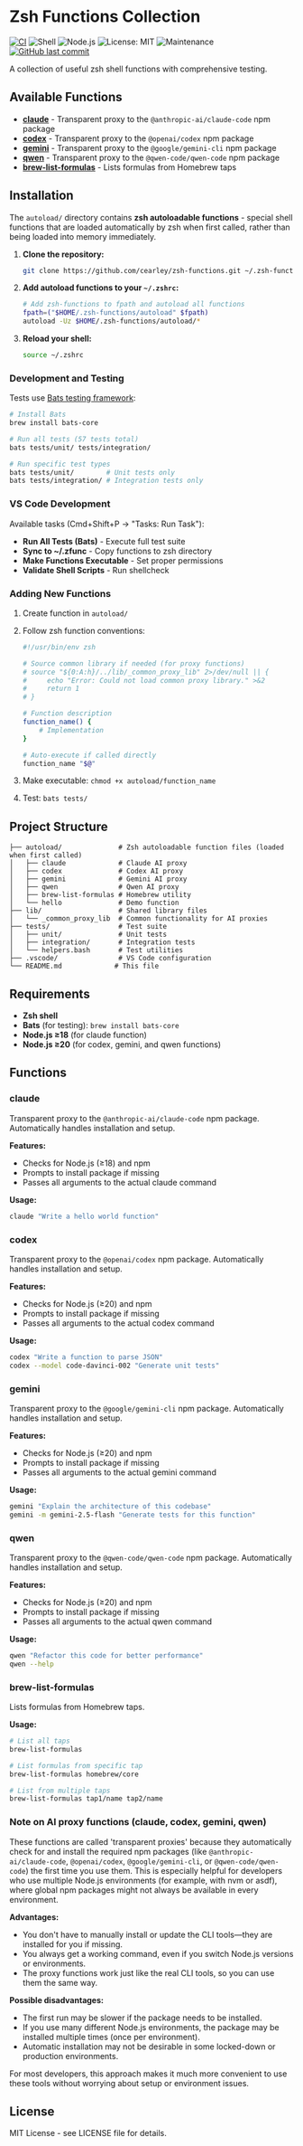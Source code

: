 # Zsh Functions Collection

[![CI](https://github.com/cearley/zsh_functions/actions/workflows/ci.yml/badge.svg)](https://github.com/cearley/zsh_functions/actions)
![Shell](https://img.shields.io/badge/shell-zsh-blue.svg)
![Node.js](https://img.shields.io/badge/node.js-18%2B-green.svg)
![License: MIT](https://img.shields.io/badge/License-MIT-yellow.svg)
![Maintenance](https://img.shields.io/badge/Maintained%3F-yes-green.svg)
[![GitHub last commit](https://img.shields.io/github/last-commit/cearley/zsh_functions)](https://github.com/cearley/zsh_functions/commits)

A collection of useful zsh shell functions with comprehensive testing.

## Available Functions

- **[claude](#claude)** - Transparent proxy to the `@anthropic-ai/claude-code` npm package
- **[codex](#codex)** - Transparent proxy to the `@openai/codex` npm package
- **[gemini](#gemini)** - Transparent proxy to the `@google/gemini-cli` npm package
- **[qwen](#qwen)** - Transparent proxy to the `@qwen-code/qwen-code` npm package
- **[brew-list-formulas](#brew-list-formulas)** - Lists formulas from Homebrew taps


## Installation

The `autoload/` directory contains **zsh autoloadable functions** - special shell functions that are loaded automatically by zsh when first called, rather than being loaded into memory immediately.

1. **Clone the repository:**
   ```bash
   git clone https://github.com/cearley/zsh-functions.git ~/.zsh-functions
   ```

2. **Add autoload functions to your `~/.zshrc`:**
   ```bash
   # Add zsh-functions to fpath and autoload all functions
   fpath=("$HOME/.zsh-functions/autoload" $fpath)
   autoload -Uz $HOME/.zsh-functions/autoload/*
   ```

3. **Reload your shell:**
   ```bash 
   source ~/.zshrc
   ```

### Development and Testing
Tests use [Bats testing framework](https://github.com/bats-core/bats-core):

```bash
# Install Bats
brew install bats-core

# Run all tests (57 tests total)
bats tests/unit/ tests/integration/

# Run specific test types
bats tests/unit/        # Unit tests only
bats tests/integration/ # Integration tests only
```

### VS Code Development
Available tasks (Cmd+Shift+P → "Tasks: Run Task"):
- **Run All Tests (Bats)** - Execute full test suite
- **Sync to ~/.zfunc** - Copy functions to zsh directory
- **Make Functions Executable** - Set proper permissions
- **Validate Shell Scripts** - Run shellcheck

### Adding New Functions

1. Create function in `autoload/`
2. Follow zsh function conventions:
   ```bash
   #!/usr/bin/env zsh
   
   # Source common library if needed (for proxy functions)
   # source "${0:A:h}/../lib/_common_proxy_lib" 2>/dev/null || {
   #     echo "Error: Could not load common proxy library." >&2
   #     return 1
   # }
   
   # Function description
   function_name() {
       # Implementation
   }
   
   # Auto-execute if called directly
   function_name "$@"
   ```

3. Make executable: `chmod +x autoload/function_name`
4. Test: `bats tests/`

## Project Structure

```
├── autoload/              # Zsh autoloadable function files (loaded when first called)
│   ├── claude             # Claude AI proxy
│   ├── codex              # Codex AI proxy
│   ├── gemini             # Gemini AI proxy
│   ├── qwen               # Qwen AI proxy
│   ├── brew-list-formulas # Homebrew utility
│   └── hello              # Demo function
├── lib/                   # Shared library files
│   └── _common_proxy_lib  # Common functionality for AI proxies
├── tests/                 # Test suite
│   ├── unit/              # Unit tests
│   ├── integration/       # Integration tests
│   └── helpers.bash       # Test utilities
├── .vscode/               # VS Code configuration
└── README.md             # This file
```

## Requirements

- **Zsh shell**
- **Bats** (for testing): `brew install bats-core`
- **Node.js ≥18** (for claude function)
- **Node.js ≥20** (for codex, gemini, and qwen functions)

## Functions

### claude
Transparent proxy to the `@anthropic-ai/claude-code` npm package. Automatically handles installation and setup.

**Features:**
- Checks for Node.js (≥18) and npm
- Prompts to install package if missing
- Passes all arguments to the actual claude command

**Usage:**
```bash
claude "Write a hello world function"
```

### codex
Transparent proxy to the `@openai/codex` npm package. Automatically handles installation and setup.

**Features:**
- Checks for Node.js (≥20) and npm
- Prompts to install package if missing
- Passes all arguments to the actual codex command

**Usage:**
```bash
codex "Write a function to parse JSON"
codex --model code-davinci-002 "Generate unit tests"
```

### gemini
Transparent proxy to the `@google/gemini-cli` npm package. Automatically handles installation and setup.

**Features:**
- Checks for Node.js (≥20) and npm
- Prompts to install package if missing
- Passes all arguments to the actual gemini command

**Usage:**
```bash
gemini "Explain the architecture of this codebase"
gemini -m gemini-2.5-flash "Generate tests for this function"
```

### qwen
Transparent proxy to the `@qwen-code/qwen-code` npm package. Automatically handles installation and setup.

**Features:**
- Checks for Node.js (≥20) and npm
- Prompts to install package if missing
- Passes all arguments to the actual qwen command

**Usage:**
```bash
qwen "Refactor this code for better performance"
qwen --help
```

### brew-list-formulas
Lists formulas from Homebrew taps.

**Usage:**
```bash
# List all taps
brew-list-formulas

# List formulas from specific tap
brew-list-formulas homebrew/core

# List from multiple taps
brew-list-formulas tap1/name tap2/name
```

### Note on AI proxy functions (claude, codex, gemini, qwen)
These functions are called 'transparent proxies' because they automatically check for and install the required npm packages (like `@anthropic-ai/claude-code`, `@openai/codex`, `@google/gemini-cli`, or `@qwen-code/qwen-code`) the first time you use them. This is especially helpful for developers who use multiple Node.js environments (for example, with nvm or asdf), where global npm packages might not always be available in every environment.

**Advantages:**
- You don't have to manually install or update the CLI tools—they are installed for you if missing.
- You always get a working command, even if you switch Node.js versions or environments.
- The proxy functions work just like the real CLI tools, so you can use them the same way.

**Possible disadvantages:**
- The first run may be slower if the package needs to be installed.
- If you use many different Node.js environments, the package may be installed multiple times (once per environment).
- Automatic installation may not be desirable in some locked-down or production environments.

For most developers, this approach makes it much more convenient to use these tools without worrying about setup or environment issues.

## License

MIT License - see LICENSE file for details.
